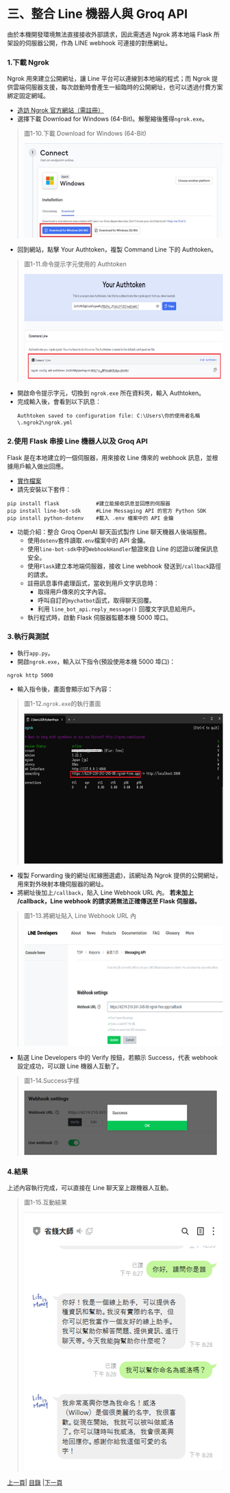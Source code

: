 # 三、整合 Line 機器人與 Groq API

由於本機開發環境無法直接接收外部請求，因此需透過 Ngrok 將本地端 Flask 所架設的伺服器公開，作為 LINE webhook 可連接的對應網址。

### 1.下載 Ngrok
Ngrok 用來建立公開網址，讓 Line 平台可以連線到本地端的程式；而 Ngrok 提供雲端伺服器支援，每次啟動時會產生一組臨時的公開網址，也可以透過付費方案綁定固定網域。

* [造訪 Ngrok 官方網站（需註冊）](https://ngrok.com/)
* 選擇下載 Download for Windows (64-Bit)。解壓縮後獲得`ngrok.exe`。

>圖1-10.下載 Download for Windows (64-Bit)
>
><img src="Photos/RAG_10.jpg" alt="RAG流程圖" width="500" height="220"/>

* 回到網站，點擊 Your Authtoken，複製 Command Line 下的 Authtoken。

>圖1-11.命令提示字元使用的 Authtoken
>
><img src="Photos/RAG_11.jpg" alt="RAG流程圖" width="650" height="250"/>

* 開啟命令提示字元，切換到 `ngrok.exe` 所在資料夾，輸入 Authtoken。
* 完成輸入後，會看到以下訊息：
  ```
  Authtoken saved to configuration file: C:\Users\你的使用者名稱\.ngrok2\ngrok.yml
  ```
### 2.使用 Flask 串接 Line 機器人以及 Groq API

Flask 是在本地建立的一個伺服器，用來接收 Line 傳來的 webhook 訊息，並根據用戶輸入做出回應。

* [實作檔案](Code/app.py)
* 請先安裝以下套件：
```
pip install flask            #建立能接收訊息並回應的伺服器
pip install line-bot-sdk     #Line Messaging API 的官方 Python SDK
pip install python-dotenv    #載入 .env 檔案中的 API 金鑰
```
* 功能介紹：整合 Groq OpenAI 聊天函式製作 Line 聊天機器人後端服務。
  * 使用`dotenv`套件讀取`.env`檔案中的 API 金鑰。
  * 使用`line-bot-sdk`中的`WebhookHandler`驗證來自 Line 的認證以確保訊息安全。
  * 使用`Flask`建立本地端伺服器，接收 Line webhook 發送到`/callback`路徑的請求。
  * 註冊訊息事件處理函式，當收到用戶文字訊息時：
    * 取得用戶傳來的文字內容。
    * 呼叫自訂的`mychatbot`函式，取得聊天回覆。
    * 利用 `line_bot_api.reply_message()` 回覆文字訊息給用戶。
  * 執行程式時，啟動 Flask 伺服器監聽本機 5000 埠口。

### 3.執行與測試
* 執行`app.py`。
* 開啟`ngrok.exe`，輸入以下指令(預設使用本機 5000 埠口)：
```
ngrok http 5000
```
* 輸入指令後，畫面會顯示如下內容：

>圖1-12.`ngrok.exe`的執行畫面
>
><img src="Photos/RAG_12.jpg" alt="RAG流程圖" width="700" height="350"/>

* 複製 Forwarding 後的網址(紅線圈選處)，該網址為 Ngrok 提供的公開網址，用來對外映射本機伺服器的網址。
* 將網址後加上`/callback`，貼入 Line Webhook URL 內。 **若未加上 /callback，Line webhook 的請求將無法正確傳送至 Flask 伺服器。**

>圖1-13.將網址貼入 Line Webhook URL 內
>
><img src="Photos/RAG_13.jpg" alt="RAG流程圖" width="650" height="280"/>
 
* 點選 Line Developers 中的 Verify 按鈕，若顯示 Success，代表 webhook 設定成功，可以跟 Line 機器人互動了。

>圖1-14.Success字樣
>
><img src="Photos/RAG_14.jpg" alt="RAG流程圖" width="450" height="150"/>
 
### 4.結果

上述內容執行完成，可以直接在 Line 聊天室上跟機器人互動。

>圖1-15.互動結果
>
><img src="Photos/RAG_15.jpg" alt="RAG流程圖" width="480" height="603"/>
 

[上一頁](STEP_2.md)| [目錄](README.md) |[下一頁](STEP_4.md)
